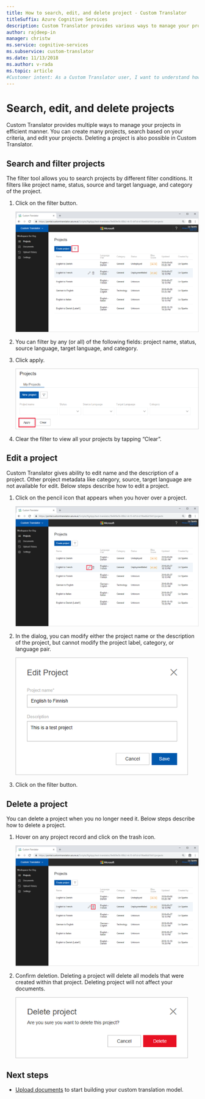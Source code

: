 ```yaml
---
title: How to search, edit, and delete project - Custom Translator
titleSuffix: Azure Cognitive Services
description: Custom Translator provides various ways to manage your projects in efficient manner. You can create multiple projects, search based on your criteria, edit your projects. Deleting a project is also possible in Custom Translator.  
author: rajdeep-in
manager: christw
ms.service: cognitive-services
ms.subservice: custom-translator
ms.date: 11/13/2018
ms.author: v-rada
ms.topic: article
#Customer intent: As a Custom Translator user, I want to understand how to search, edit, delete projects, so that I can manage my projects effeciently.
---
```

# Search, edit, and delete projects

Custom Translator provides multiple ways to manage your projects in efficient manner. You can create many projects, search based on your criteria, and edit your projects. Deleting a project is also possible in Custom Translator.  

## Search and filter projects

The filter tool allows you to search projects by different filter conditions. It filters like project name, status, source and target language, and category of the project.

1.  Click on the filter button.

    ![Search project](media/how-to/how-to-search-project.png)

1.  You can filter by any (or all) of the following fields: project name,
    status, source language, target language, and category.

2.  Click apply.

    ![Search project filter options](media/how-to/how-to-search-project-filters.png)

3.  Clear the filter to view all your projects by tapping “Clear”.


## Edit a project

Custom Translator gives ability to edit name and the description of a project. Other project metadata like category, source, target language are not available for edit. Below steps describe how to edit a project.

1.  Click on the pencil icon that appears when you hover over a project.

    ![Edit project](media/how-to/how-to-edit-project.png)

2.  In the dialog, you can modify either the project name or the description of the project, but cannot modify the project label, category, or language pair.

    ![Edit project dialog](media/how-to/how-to-edit-project-dialog.png)

3.  Click on the filter button.

## Delete a project

You can delete a project when you no longer need it. Below steps describe how to delete a project.

1. Hover on any project record and click on the trash icon.

   ![Delete project](media/how-to/how-to-delete-project.png)

2. Confirm deletion. Deleting a project will delete all models that were created within that project. Deleting project will not affect your  documents.

   ![Delete confirmation dialog](media/how-to/how-to-delete-project-confirm.png)

## Next steps

- [Upload documents](how-to-upload-document.md) to start building your custom translation model.
